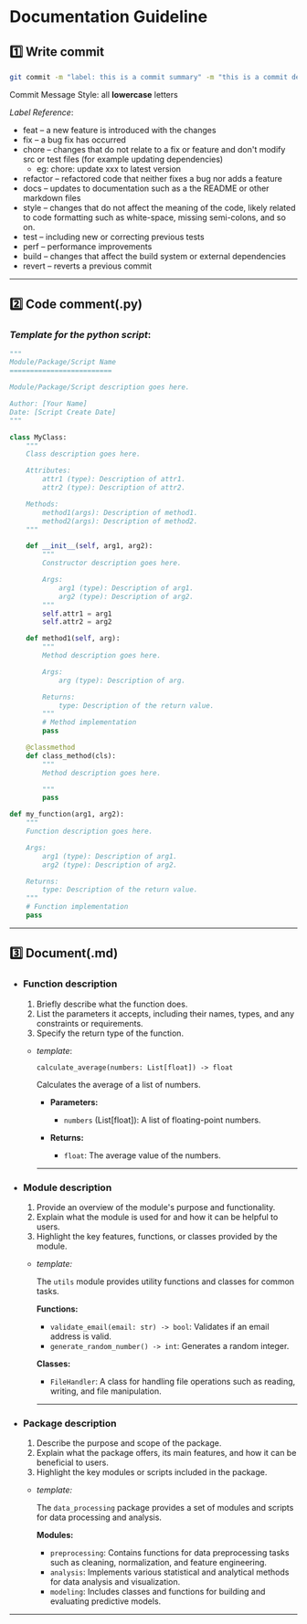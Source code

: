 # **Documentation Guideline**

## 1️⃣ **Write commit**
```bash
git commit -m "label: this is a commit summary" -m "this is a commit description (optional)" 
```

Commit Message Style: all **lowercase** letters

*Label Reference*:
 - feat – a new feature is introduced with the changes
 - fix – a bug fix has occurred
 - chore – changes that do not relate to a fix or feature and don't modify src or test files (for example updating dependencies)
   - eg: chore: update xxx to latest version
 - refactor – refactored code that neither fixes a bug nor adds a feature
 - docs – updates to documentation such as a the README or other markdown files
 - style – changes that do not affect the meaning of the code, likely related to code formatting such as white-space, missing semi-colons, and so on.
 - test – including new or correcting previous tests
 - perf – performance improvements
 - build – changes that affect the build system or external dependencies
 - revert – reverts a previous commit

----
## 2️⃣ **Code comment(.py)**

### *Template for the python script*: 
```python
"""
Module/Package/Script Name
=========================

Module/Package/Script description goes here.

Author: [Your Name]
Date: [Script Create Date]
"""

class MyClass:
    """
    Class description goes here.

    Attributes:
        attr1 (type): Description of attr1.
        attr2 (type): Description of attr2.

    Methods:
        method1(args): Description of method1.
        method2(args): Description of method2.
    """

    def __init__(self, arg1, arg2):
        """
        Constructor description goes here.

        Args:
            arg1 (type): Description of arg1.
            arg2 (type): Description of arg2.
        """
        self.attr1 = arg1
        self.attr2 = arg2

    def method1(self, arg):
        """
        Method description goes here.

        Args:
            arg (type): Description of arg.

        Returns:
            type: Description of the return value.
        """
        # Method implementation
        pass

    @classmethod
    def class_method(cls):
        """
        Method description goes here.

        """
        pass

def my_function(arg1, arg2):
    """
    Function description goes here.

    Args:
        arg1 (type): Description of arg1.
        arg2 (type): Description of arg2.

    Returns:
        type: Description of the return value.
    """
    # Function implementation
    pass

```

----
## 3️⃣ **Document(.md)**

- ### **Function description**
  1. Briefly describe what the function does.
  2. List the parameters it accepts, including their names, types, and any constraints or requirements.
  3. Specify the return type of the function.
  - *template*:

    `calculate_average(numbers: List[float]) -> float`

    Calculates the average of a list of numbers.

    - **Parameters:**
      - `numbers` (List[float]): A list of floating-point numbers.

    - **Returns:** 
      - `float`: The average value of the numbers.
 
    
    ----

- ### **Module description**
  1. Provide an overview of the module's purpose and functionality. 
  2. Explain what the module is used for and how it can be helpful to users. 
  3. Highlight the key features, functions, or classes provided by the module.
   
    - *template:*
  
        The `utils` module provides utility functions and classes for common tasks.

        **Functions:**
        - `validate_email(email: str) -> bool`: Validates if an email address is valid.
        - `generate_random_number() -> int`: Generates a random integer.

        **Classes:**
        - `FileHandler`: A class for handling file operations such as reading, writing, and file manipulation.
  

        ----
- ### **Package description**
    1. Describe the purpose and scope of the package. 
    2. Explain what the package offers, its main features, and how it can be beneficial to users. 
    3. Highlight the key modules or scripts included in the package.
   
    - *template:*
  
      The `data_processing` package provides a set of modules and scripts for data processing and analysis.

        **Modules:**
      - `preprocessing`: Contains functions for data preprocessing tasks such as cleaning, normalization, and feature engineering.
      - `analysis`: Implements various statistical and analytical methods for data analysis and visualization.
      - `modeling`: Includes classes and functions for building and evaluating predictive models.
  
----  
